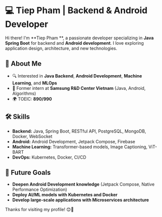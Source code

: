 # 💻 Tiep Pham | Backend & Android Developer

Hi there! I'm **Tiep Pham **, a passionate developer specializing in **Java Spring Boot** for backend and **Android development**. I love exploring application design, architecture, and new technologies.

## 🚀 About Me
- 🔍 Interested in **Java Backend**, **Android Development**, **Machine Learning**, and **MLOps**
- 📌 Former intern at **Samsung R&D Center Vietnam** (Java, Android, Algorithms)
- 🌍 TOEIC: **890/990**

## 🛠 Skills
- **Backend:** Java, Spring Boot, RESTful API, PostgreSQL, MongoDB, Docker, WebSocket
- **Android:** Android Development, Jetpack Compose, Firebase
- **Machine Learning:** Transformer-based models, Image Captioning, ViT-BART
- **DevOps:** Kubernetes, Docker, CI/CD

## 🌱 Future Goals
- **Deepen Android Development knowledge** (Jetpack Compose, Native Performance Optimization)
- **Deploy AI/ML models with Kubernetes and Docker**
- **Develop large-scale applications with Microservices architecture**

Thanks for visiting my profile! 😊🚀
